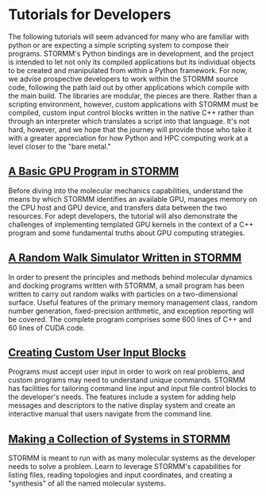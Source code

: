 # Tutorials for Developers
The following tutorials will seem advanced for many who are familiar with python or are expecting a
simple scripting system to compose their programs.  STORMM's Python bindings are in development,
and the project is intended to let not only its compiled applications but its individual objects to
be created and manipulated from within a Python framework.  For now, we advise prospective
developers to work within the STORMM source code, following the path laid out by other applications
which compile with the main build.  The libraries are modular, the pieces are there.  Rather than
a scripting environment, however, custom applications with STORMM must be compiled, custom input
control blocks written in the native C++ rather than through an interpreter which translates a
script into that language.  It's not hard, however, and we hope that the journey will provide
those who take it with a greater appreciation for how Python and HPC computing work at a level
closer to the "bare metal."

## [A Basic GPU Program in STORMM](./tutorials/tutorial_i)
Before diving into the molecular mechanics capabilities, understand the means by which STORMM
identifies an available GPU, manages memory on the CPU host and GPU device, and transfers data
between the two resources.  For adept developers, the tutorial will also demonstrate the challenges
of implementing templated GPU kernels in the context of a C++ program and some fundamental truths
about GPU computing strategies.

## [A Random Walk Simulator Written in STORMM](./tutorials/tutorial_ii)
In order to present the principles and methods behind molecular dynamics and docking programs
written with STORMM, a small program has been written to carry out random walks with particles on
a two-dimensional surface.  Useful features of the primary memory management class, random number
generation, fixed-precision arithmetic, and exception reporting will be covered.  The complete
program comprises some 600 lines of C++ and 60 lines of CUDA code.

## [Creating Custom User Input Blocks](./tutorials/tutorial_iii)
Programs must accept user input in order to work on real problems, and custom programs may need to
understand unique commands.  STORMM has facilities for tailoring command line input and input
file control blocks to the developer's needs.  The features include a system for adding help
messages and descriptors to the native display system and create an interactive manual that users
navigate from the command line.

## [Making a Collection of Systems in STORMM](./tutorials/tutorial_iv)
STORMM is meant to run with as many molecular systems as the developer needs to solve a problem.
Learn to leverage STORMM's capabilities for listing files, reading topologies and input
coordinates, and creating a "synthesis" of all the named molecular systems.
